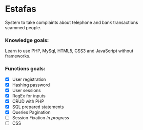 # Estafas
System to take complaints about telephone and bank transactions scammed people.

### Knowledge goals: 
Learn to use PHP, MySql, HTML5, CSS3 and JavaScript without frameworks.

### Functions goals:
- [x] User registration
- [x] Hashing password
- [x] User sessions
- [x] RegEx for inputs
- [x] CRUD with PHP
- [x] SQL prepared statements
- [x] Queries Pagination
- [ ] Session Fixation _In progress_
- [ ] CSS
